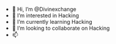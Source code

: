 - 👋 Hi, I’m @Divinexchange
- 👀 I’m interested in Hacking 
- 🌱 I’m currently learning Hacking 
- 💞️ I’m looking to collaborate on Hacking 
- 📫

<!---
Divinexchange/Divinexchange is a ✨ special ✨ repository because its `README.md` (this file) appears on your GitHub profile.
You can click the Preview link to take a look at your changes.
--->
